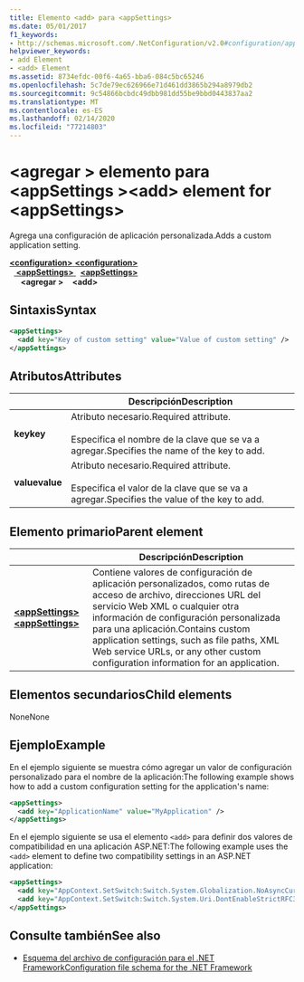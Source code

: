 ```yaml
---
title: Elemento <add> para <appSettings>
ms.date: 05/01/2017
f1_keywords:
- http://schemas.microsoft.com/.NetConfiguration/v2.0#configuration/appSettings/add
helpviewer_keywords:
- add Element
- <add> Element
ms.assetid: 8734efdc-00f6-4a65-bba6-084c5bc65246
ms.openlocfilehash: 5c7de79ec626966e71d461dd3865b294a8979db2
ms.sourcegitcommit: 9c54866bcbdc49dbb981dd55be9bbd0443837aa2
ms.translationtype: MT
ms.contentlocale: es-ES
ms.lasthandoff: 02/14/2020
ms.locfileid: "77214803"
---
```

# <a name="add-element-for-appsettings"></a><span data-ttu-id="3696a-102">\<agregar > elemento para \<appSettings ></span><span class="sxs-lookup"><span data-stu-id="3696a-102">\<add> element for \<appSettings></span></span>

<span data-ttu-id="3696a-103">Agrega una configuración de aplicación personalizada.</span><span class="sxs-lookup"><span data-stu-id="3696a-103">Adds a custom application setting.</span></span>

<span data-ttu-id="3696a-104">[ **\<configuration>** ](../configuration-element.md)</span><span class="sxs-lookup"><span data-stu-id="3696a-104">[**\<configuration>**](../configuration-element.md)</span></span>\
<span data-ttu-id="3696a-105">&nbsp;&nbsp;[ **\<appSettings>** ](appsettings-element-for-configuration.md)</span><span class="sxs-lookup"><span data-stu-id="3696a-105">&nbsp;&nbsp;[**\<appSettings>**](appsettings-element-for-configuration.md)</span></span>\
<span data-ttu-id="3696a-106">&nbsp;&nbsp;&nbsp;&nbsp; **\<agregar >**</span><span class="sxs-lookup"><span data-stu-id="3696a-106">&nbsp;&nbsp;&nbsp;&nbsp;**\<add>**</span></span>

## <a name="syntax"></a><span data-ttu-id="3696a-107">Sintaxis</span><span class="sxs-lookup"><span data-stu-id="3696a-107">Syntax</span></span>

```xml
<appSettings>
  <add key="Key of custom setting" value="Value of custom setting" />
</appSettings>
```

## <a name="attributes"></a><span data-ttu-id="3696a-108">Atributos</span><span class="sxs-lookup"><span data-stu-id="3696a-108">Attributes</span></span>

|           | <span data-ttu-id="3696a-109">Descripción</span><span class="sxs-lookup"><span data-stu-id="3696a-109">Description</span></span> |
| --------- | ----------- |
| <span data-ttu-id="3696a-110">**key**</span><span class="sxs-lookup"><span data-stu-id="3696a-110">**key**</span></span>   | <span data-ttu-id="3696a-111">Atributo necesario.</span><span class="sxs-lookup"><span data-stu-id="3696a-111">Required attribute.</span></span><br><br><span data-ttu-id="3696a-112">Especifica el nombre de la clave que se va a agregar.</span><span class="sxs-lookup"><span data-stu-id="3696a-112">Specifies the name of the key to add.</span></span> |
| <span data-ttu-id="3696a-113">**value**</span><span class="sxs-lookup"><span data-stu-id="3696a-113">**value**</span></span> | <span data-ttu-id="3696a-114">Atributo necesario.</span><span class="sxs-lookup"><span data-stu-id="3696a-114">Required attribute.</span></span><br><br><span data-ttu-id="3696a-115">Especifica el valor de la clave que se va a agregar.</span><span class="sxs-lookup"><span data-stu-id="3696a-115">Specifies the value of the key to add.</span></span> |

## <a name="parent-element"></a><span data-ttu-id="3696a-116">Elemento primario</span><span class="sxs-lookup"><span data-stu-id="3696a-116">Parent element</span></span>

|     | <span data-ttu-id="3696a-117">Descripción</span><span class="sxs-lookup"><span data-stu-id="3696a-117">Description</span></span> |
| --- | ----------- |
| [<span data-ttu-id="3696a-118"> **\<appSettings>** </span><span class="sxs-lookup"><span data-stu-id="3696a-118">**\<appSettings>**</span></span>](appsettings-element-for-configuration.md) | <span data-ttu-id="3696a-119">Contiene valores de configuración de aplicación personalizados, como rutas de acceso de archivo, direcciones URL del servicio Web XML o cualquier otra información de configuración personalizada para una aplicación.</span><span class="sxs-lookup"><span data-stu-id="3696a-119">Contains custom application settings, such as file paths, XML Web service URLs, or any other custom configuration information for an application.</span></span> |

## <a name="child-elements"></a><span data-ttu-id="3696a-120">Elementos secundarios</span><span class="sxs-lookup"><span data-stu-id="3696a-120">Child elements</span></span>

<span data-ttu-id="3696a-121">None</span><span class="sxs-lookup"><span data-stu-id="3696a-121">None</span></span>

## <a name="example"></a><span data-ttu-id="3696a-122">Ejemplo</span><span class="sxs-lookup"><span data-stu-id="3696a-122">Example</span></span>

<span data-ttu-id="3696a-123">En el ejemplo siguiente se muestra cómo agregar un valor de configuración personalizado para el nombre de la aplicación:</span><span class="sxs-lookup"><span data-stu-id="3696a-123">The following example shows how to add a custom configuration setting for the application's name:</span></span>

```xml
<appSettings>
  <add key="ApplicationName" value="MyApplication" />
</appSettings>
```

<span data-ttu-id="3696a-124">En el ejemplo siguiente se usa el elemento `<add>` para definir dos valores de compatibilidad en una aplicación ASP.NET:</span><span class="sxs-lookup"><span data-stu-id="3696a-124">The following example uses the `<add>` element to define two compatibility settings in an ASP.NET application:</span></span>

```xml
<appSettings>
  <add key="AppContext.SetSwitch:Switch.System.Globalization.NoAsyncCurrentCulture" value="true" />
  <add key="AppContext.SetSwitch:Switch.System.Uri.DontEnableStrictRFC3986ReservedCharacterSets" value="true" />
</appSettings>
```

## <a name="see-also"></a><span data-ttu-id="3696a-125">Consulte también</span><span class="sxs-lookup"><span data-stu-id="3696a-125">See also</span></span>

- [<span data-ttu-id="3696a-126">Esquema del archivo de configuración para el .NET Framework</span><span class="sxs-lookup"><span data-stu-id="3696a-126">Configuration file schema for the .NET Framework</span></span>](../index.md)

